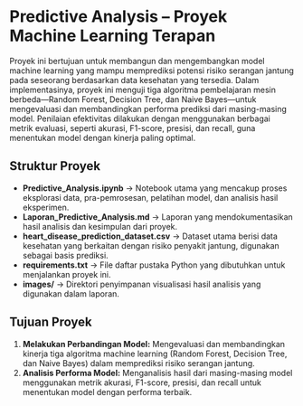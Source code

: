# Predictive Analysis – Proyek Machine Learning Terapan

Proyek ini bertujuan untuk membangun dan mengembangkan model machine learning yang mampu memprediksi potensi risiko serangan jantung pada seseorang berdasarkan data kesehatan yang tersedia. Dalam implementasinya, proyek ini menguji tiga algoritma pembelajaran mesin berbeda—Random Forest, Decision Tree, dan Naive Bayes—untuk mengevaluasi dan membandingkan performa prediksi dari masing-masing model. Penilaian efektivitas dilakukan dengan menggunakan berbagai metrik evaluasi, seperti akurasi, F1-score, presisi, dan recall, guna menentukan model dengan kinerja paling optimal.

## Struktur Proyek

- **Predictive_Analysis.ipynb** → Notebook utama yang mencakup proses eksplorasi data, pra-pemrosesan, pelatihan model, dan analisis hasil eksperimen.
- **Laporan_Predictive_Analysis.md** → Laporan yang mendokumentasikan hasil analisis dan kesimpulan dari proyek.
- **heart_disease_prediction_dataset.csv** → Dataset utama berisi data kesehatan yang berkaitan dengan risiko penyakit jantung, digunakan sebagai basis prediksi.
- **requirements.txt** → File daftar pustaka Python yang dibutuhkan untuk menjalankan proyek ini.
- **images/** → Direktori penyimpanan visualisasi hasil analisis yang digunakan dalam laporan.

## Tujuan Proyek

1. **Melakukan Perbandingan Model:** Mengevaluasi dan membandingkan kinerja tiga algoritma machine learning (Random Forest, Decision Tree, dan Naive Bayes) dalam memprediksi risiko serangan jantung.
2. **Analisis Performa Model:** Menganalisis hasil dari masing-masing model menggunakan metrik akurasi, F1-score, presisi, dan recall untuk menentukan model dengan performa terbaik.
